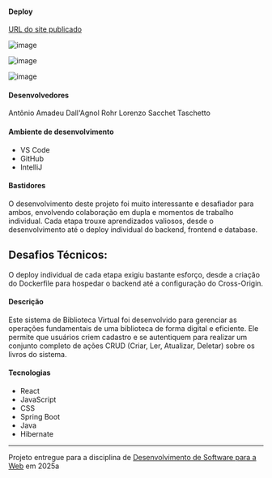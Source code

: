 #### Deploy
 
 [URL do site publicado](https://antonio-lorenzo-t3.netlify.app)

 ![image](https://github.com/user-attachments/assets/274ee2e7-44fe-468a-84b2-a61083014f85)

 ![image](https://github.com/user-attachments/assets/bf55fca7-22d7-4172-95bf-66d119f7fd33)

 ![image](https://github.com/user-attachments/assets/b1c3e113-c20c-43dc-9c2d-daf62b2f9f2f)

 #### Desenvolvedores
 
 Antônio Amadeu Dall'Agnol Rohr
 Lorenzo Sacchet Taschetto
 
 #### Ambiente de desenvolvimento
 
 - VS Code
 - GitHub
 - IntelliJ
 
 #### Bastidores
 
 O desenvolvimento deste projeto foi muito interessante e desafiador para ambos, envolvendo colaboração em dupla e momentos de trabalho individual. Cada etapa trouxe aprendizados valiosos, desde o desenvolvimento até o deploy individual do backend, frontend e database.

 ## Desafios Técnicos:

 O deploy individual de cada etapa exigiu bastante esforço, desde a criação do Dockerfile para hospedar o backend até a configuração do Cross-Origin.
 
 #### Descrição

 Este sistema de Biblioteca Virtual foi desenvolvido para gerenciar as operações fundamentais de uma biblioteca de forma digital e eficiente. Ele permite que usuários criem cadastro e se autentiquem para realizar um conjunto completo de ações CRUD 
 (Criar, Ler, Atualizar, Deletar) sobre os livros do sistema.

 
 #### Tecnologias
 - React
 - JavaScript
 - CSS
 - Spring Boot
 - Java
 - Hibernate
 
 ---

 Projeto entregue para a disciplina de [Desenvolvimento de Software para a Web](http://github.com/andreainfufsm/elc1090-2025a) em 2025a
